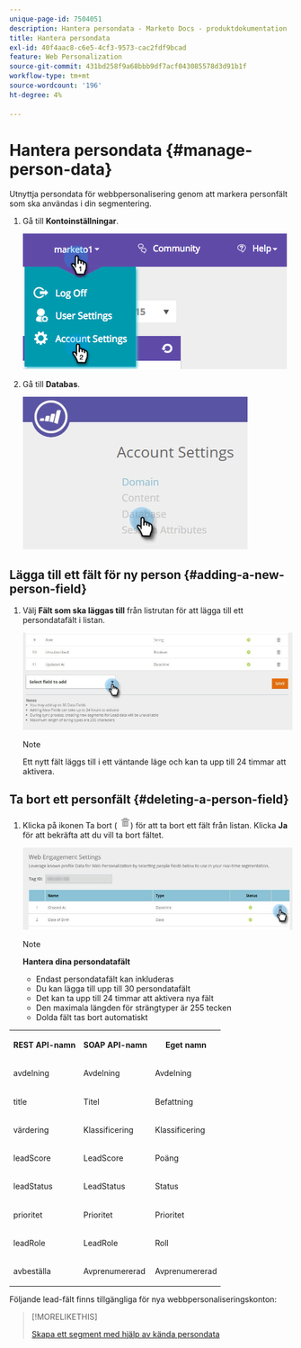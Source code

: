 ```yaml
---
unique-page-id: 7504051
description: Hantera persondata - Marketo Docs - produktdokumentation
title: Hantera persondata
exl-id: 40f4aac8-c6e5-4cf3-9573-cac2fdf9bcad
feature: Web Personalization
source-git-commit: 431bd258f9a68bbb9df7acf043085578d3d91b1f
workflow-type: tm+mt
source-wordcount: '196'
ht-degree: 4%

---
```


# Hantera persondata {#manage-person-data}

Utnyttja persondata för webbpersonalisering genom att markera personfält som ska användas i din segmentering.

1. Gå till **Kontoinställningar**.

   ![](assets/image2015-5-7-15-3a17-3a23.png)

1. Gå till **Databas**.

   ![](assets/account-settings-dropdown-database.jpg)

## Lägga till ett fält för ny person {#adding-a-new-person-field}

1. Välj **Fält som ska läggas till** från listrutan för att lägga till ett persondatafält i listan.

   ![](assets/add-a-person-field-hand.jpg)

   >[!NOTE]
   >
   >Ett nytt fält läggs till i ett väntande läge och kan ta upp till 24 timmar att aktivera.

## Ta bort ett personfält {#deleting-a-person-field}

1. Klicka på ikonen Ta bort ( ![—](assets/image2015-3-24-13-3a45-3a56.png)) för att ta bort ett fält från listan. Klicka **Ja** för att bekräfta att du vill ta bort fältet.

   ![](assets/web-engagement-settings-delete.jpg)

   >[!NOTE]
   >
   >**Hantera dina persondatafält**
   >
   >* Endast persondatafält kan inkluderas
   >* Du kan lägga till upp till 30 persondatafält
   >* Det kan ta upp till 24 timmar att aktivera nya fält
   >* Den maximala längden för strängtyper är 255 tecken
   >* Dolda fält tas bort automatiskt

<table> 
 <tbody> 
  <tr> 
   <th><p>REST API-namn</p></th> 
   <th><p>SOAP API-namn</p></th> 
   <th><p>Eget namn</p></th> 
  </tr> 
  <tr> 
   <td><p>avdelning</p></td> 
   <td><p>Avdelning</p></td> 
   <td><p>Avdelning</p></td> 
  </tr> 
  <tr> 
   <td><p>title</p></td> 
   <td><p>Titel</p></td> 
   <td><p>Befattning</p></td> 
  </tr> 
  <tr> 
   <td><p>värdering</p></td> 
   <td><p>Klassificering</p></td> 
   <td><p>Klassificering</p></td> 
  </tr> 
  <tr> 
   <td><p>leadScore</p></td> 
   <td><p>LeadScore</p></td> 
   <td><p>Poäng</p></td> 
  </tr> 
  <tr> 
   <td><p>leadStatus</p></td> 
   <td><p>LeadStatus</p></td> 
   <td><p>Status</p></td> 
  </tr> 
  <tr> 
   <td><p>prioritet</p></td> 
   <td><p>Prioritet</p></td> 
   <td><p>Prioritet</p></td> 
  </tr> 
  <tr> 
   <td><p>leadRole</p></td> 
   <td><p>LeadRole</p></td> 
   <td><p>Roll</p></td> 
  </tr> 
  <tr> 
   <td><p>avbeställa</p></td> 
   <td><p>Avprenumererad</p></td> 
   <td><p>Avprenumererad</p></td> 
  </tr> 
 </tbody> 
</table>

Följande lead-fält finns tillgängliga för nya webbpersonaliseringskonton:

>[!MORELIKETHIS]
>
>[Skapa ett segment med hjälp av kända persondata](/help/marketo/product-docs/web-personalization/using-web-segments/create-a-segment-using-known-person-data.md)
